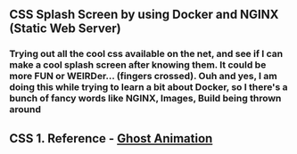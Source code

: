 ## CSS Splash Screen by using Docker and NGINX (Static Web Server)

### Trying out all the cool css available on the net, and see if I can make a cool splash screen after knowing them. It could be more FUN or WEIRDer... (fingers crossed). Ouh and yes, I am doing this while trying to learn a bit about Docker, so I there's a bunch of fancy words like NGINX, Images, Build being thrown around

## CSS 1. Reference - [Ghost Animation](https://www.youtube.com/watch?v=so5gizA6hNo) 
